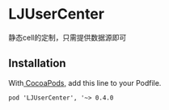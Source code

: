 # LJUserCenter
静态cell的定制，只需提供数据源即可

## Installation
With[ CocoaPods,](https://cocoapods.org/) add this line to your Podfile.

```
pod 'LJUserCenter', '~> 0.4.0 
```

